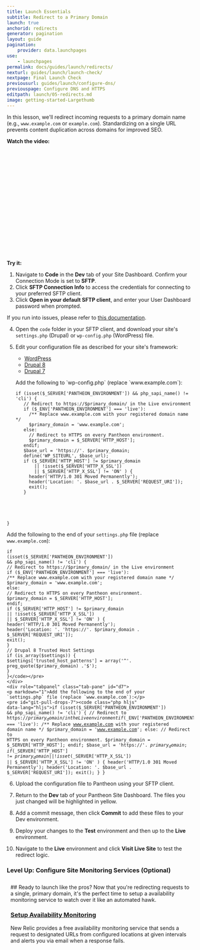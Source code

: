 ```yaml
---
title: Launch Essentials
subtitle: Redirect to a Primary Domain
launch: true
anchorid: redirects
generator: pagination
layout: guide
pagination:
    provider: data.launchpages
use:
    - launchpages
permalink: docs/guides/launch/redirects/
nexturl: guides/launch/launch-check/
nextpage: Final Launch Check
previousurl: guides/launch/configure-dns/
previouspage: Configure DNS and HTTPS
editpath: launch/05-redirects.md
image: getting-started-Largethumb
---
```

In this lesson, we'll redirect incoming requests to a primary domain name (e.g., `www.example.com` or `example.com`). Standardizing on a single URL prevents content duplication across domains for improved SEO.

**Watch the video:**

<div class="panel panel-drop panel-guide">
<script src="//fast.wistia.com/embed/medias/un4yaehi81.jsonp" async></script><script src="//fast.wistia.com/assets/external/E-v1.js" async></script><div class="wistia_responsive_padding" style="padding:56.25% 0 0 0;position:relative;"><div class="wistia_responsive_wrapper" style="height:100%;left:0;position:absolute;top:0;width:100%;"><div class="wistia_embed wistia_async_un4yaehi81 videoFoam=true" style="height:100%;width:100%">&nbsp;</div></div></div>
</div>

**Try it:**

1. Navigate to **<span class="glyphicons glyphicons-embed-close" aria-hidden="true"></span> Code** in the **<span class="glyphicons glyphicons-wrench" aria-hidden="true"></span> Dev** tab of your Site Dashboard. Confirm your Connection Mode is set to **SFTP**.
2. Click **<span class="glyphicons glyphicons-info-sign" aria-hidden="true"></span>  SFTP Connection Info** to access the credentials for connecting to your preferred SFTP client.
3. Click **Open in your default SFTP client**, and enter your User Dashboard password when prompted.

  If you run into issues, please refer to [this documentation](/docs/sftp/#sftp-connection-information).

4. Open the `code` folder in your SFTP client, and download your site's `settings.php` (Drupal) or `wp-config.php` (WordPress) file.
5. Edit your configuration file as described for your site's framework:

    <!-- Nav tabs -->
    <ul class="nav nav-tabs" role="tablist">
      <li id="wptab" role="presentation" class="active"><a href="#wp" aria-controls="wp" role="tab" data-toggle="tab">WordPress</a></li>
      <li id="d8tab" role="presentation"><a href="#d8" aria-controls="d8" role="tab" data-toggle="tab">Drupal 8</a></li>
      <li id="d7tab" role="presentation"><a href="#d7" aria-controls="d7" role="tab" data-toggle="tab">Drupal 7</a></li>
    </ul>

    <!-- Tab panes -->
    <div class="tab-content">
    <div role="tabpanel" class="tab-pane active" id="wp">
    <p markdown="1">Add the following to `wp-config.php` (replace `www.example.com`):</p>
    <pre id="git-pull-wp"><code class="php hljs" data-lang="hljs">if (isset($_SERVER['PANTHEON_ENVIRONMENT']) && php_sapi_name() != 'cli') {
      // Redirect to https://$primary_domain/ in the Live environment
      if ($_ENV['PANTHEON_ENVIRONMENT'] === 'live'):
        /** Replace www.example.com with your registered domain name */
        $primary_domain = 'www.example.com';
      else:
        // Redirect to HTTPS on every Pantheon environment.
        $primary_domain = $_SERVER['HTTP_HOST'];
      endif;
      $base_url = 'https://'. $primary_domain;
      define('WP_SITEURL', $base_url);
      if ($_SERVER['HTTP_HOST'] != $primary_domain
          || !isset($_SERVER['HTTP_X_SSL'])
          || $_SERVER['HTTP_X_SSL'] != 'ON' ) {
        header('HTTP/1.0 301 Moved Permanently');
        header('Location: '. $base_url . $_SERVER['REQUEST_URI']);
        exit();
      }
  }</code></pre>
    </div>
    <div role="tabpanel" class="tab-pane" id="d8">
    <p markdown="1">Add the following to the end of your `settings.php` file (replace `www.example.com`):</p>
    <pre id="git-pull-drops-8"><code class="php hljs" data-lang="hljs">if (isset($_SERVER['PANTHEON_ENVIRONMENT']) && php_sapi_name() != 'cli') {
      // Redirect to https://$primary_domain/ in the Live environment
      if ($_ENV['PANTHEON_ENVIRONMENT'] === 'live'):
        /** Replace www.example.com with your registered domain name */
        $primary_domain = 'www.example.com';
      else:
        // Redirect to HTTPS on every Pantheon environment.
        $primary_domain = $_SERVER['HTTP_HOST'];
      endif;
      if ($_SERVER['HTTP_HOST'] != $primary_domain
          || !isset($_SERVER['HTTP_X_SSL'])
          || $_SERVER['HTTP_X_SSL'] != 'ON' ) {
        header('HTTP/1.0 301 Moved Permanently');
        header('Location: '. 'https://'. $primary_domain . $_SERVER['REQUEST_URI']);
        exit();
      }
      // Drupal 8 Trusted Host Settings
      if (is_array($settings)) {
        $settings['trusted_host_patterns'] = array('^'. preg_quote($primary_domain) .'$');
      }
    }</code></pre>
    </div>
    <div role="tabpanel" class="tab-pane" id="d7">
    <p markdown="1">Add the following to the end of your `settings.php` file (replace `www.example.com`):</p>
    <pre id="git-pull-drops-7"><code class="php hljs" data-lang="hljs">if (isset($_SERVER['PANTHEON_ENVIRONMENT']) && php_sapi_name() != 'cli') {
      // Redirect to https://$primary_domain/ in the Live environment
      if ($_ENV['PANTHEON_ENVIRONMENT'] === 'live'):
        /** Replace www.example.com with your registered domain name */
        $primary_domain = 'www.example.com';
      else:
        // Redirect to HTTPS on every Pantheon environment.
        $primary_domain = $_SERVER['HTTP_HOST'];
      endif;
      $base_url = 'https://'. $primary_domain;
      if ($_SERVER['HTTP_HOST'] != $primary_domain
          || !isset($_SERVER['HTTP_X_SSL'])
          || $_SERVER['HTTP_X_SSL'] != 'ON' ) {
        header('HTTP/1.0 301 Moved Permanently');
        header('Location: '. $base_url . $_SERVER['REQUEST_URI']);
        exit();
      }
    }</code></pre>
    </div>
    </div>





6. Upload the configuration file to Pantheon using your SFTP client.

7. Return to the **<span class="glyphicons glyphicons-wrench" aria-hidden="true"></span> Dev** tab of your Pantheon Site Dashboard. The files you just changed will be highlighted in yellow.


8. Add a commit message, then click **Commit** to add these files to your Dev environment.

9. Deploy your changes to the **<span class="glyphicons glyphicons-equalizer" aria-hidden="true"></span> Test** environment and then up to the **<span class="glyphicons glyphicons-cardio" aria-hidden="true"></span> Live** environment.

10. Navigate to the **<span class="glyphicons glyphicons-cardio"></span> Live** environment and click **<span class="glyphicons glyphicons-new-window-alt"></span> Visit Live Site** to test the redirect logic.

<div class="panel panel-drop panel-guide" id="accordion">
  <div class="panel-heading panel-drop-heading">
    <a class="accordion-toggle panel-drop-title collapsed" data-toggle="collapse" data-parent="#accordion" data-proofer-ignore data-target="#host-specific1"><h3 class="panel-title panel-drop-title" style="cursor:pointer;"><i class="fa fa-graduation-cap" style="line-height:.9"></i> Level Up: Configure Site Monitoring Services  (Optional)</h3></a>
  </div>
  <div id="host-specific1" class="collapse" style="padding:10px;">
    <div markdown="1">
## Ready to launch like the pros?
Now that you're redirecting requests to a single, primary domain, it's the perfect time to setup a availability monitoring service to watch over it like an automated hawk.

### [Setup Availability Monitoring](/docs/new-relic/#configure-ping-monitors-for-availability)
New Relic provides a free availability monitoring service that sends a request to designated URLs from configured locations at given intervals and alerts you via email when a response fails.
    </div>
  </div>
</div>
